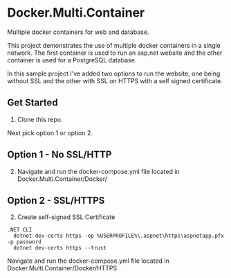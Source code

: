 # Docker.Multi.Container 
Multiple docker containers for web and database.

This project demonstrates the use of multiple docker containers in a single network. The first container is used to run an asp.net website and the other container is used for a PostgreSQL database.

In this sample project I've added two options to run the website, one being without SSL and the other with SSL on HTTPS with a self signed certificate.

## Get Started
 1. Clone this repo.

Next pick option 1 or option 2.

## Option 1 - No SSL/HTTP

 2. Navigate and run the docker-compose.yml file located in Docker.Multi.Container/Docker/

## Option 2 - SSL/HTTPS

 2. Create self-signed SSL Certificate
```
.NET CLI
  dotnet dev-certs https -ep %USERPROFILE%\.aspnet\https\aspnetapp.pfx -p password
  dotnet dev-certs https --trust
```
Navigate and run the docker-compose.yml file located in Docker.Multi.Container/Docker/HTTPS

